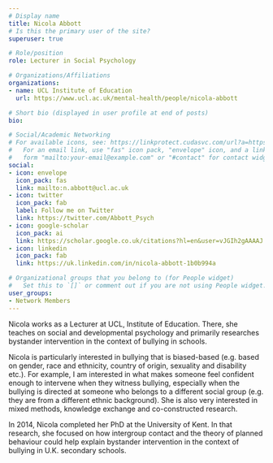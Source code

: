 ```yaml
---
# Display name
title: Nicola Abbott
# Is this the primary user of the site?
superuser: true

# Role/position
role: Lecturer in Social Psychology

# Organizations/Affiliations
organizations:
- name: UCL Institute of Education
  url: https://www.ucl.ac.uk/mental-health/people/nicola-abbott

# Short bio (displayed in user profile at end of posts)
bio: 

# Social/Academic Networking
# For available icons, see: https://linkprotect.cudasvc.com/url?a=https%3a%2f%2fsourcethemes.com%2facademic%2fdocs%2fpage-builder%2f%23icons&c=E,1,kBq1dvRrSejES6IF3BCu3wnE7Eqb99_bB5bgrEwQqxFO527MblIyK3DC2Y-5DQsfnRXGWaiYrGB2cGx34MidFb_5KPWUGO1JCgo4sh2ItzzdLcs1PWojTeQ,&typo=1
#   For an email link, use "fas" icon pack, "envelope" icon, and a link in the
#   form "mailto:your-email@example.com" or "#contact" for contact widget.
social:
- icon: envelope
  icon_pack: fas
  link: mailto:n.abbott@ucl.ac.uk
- icon: twitter
  icon_pack: fab
  label: Follow me on Twitter
  link: https://twitter.com/Abbott_Psych
- icon: google-scholar
  icon_pack: ai
  link: https://scholar.google.co.uk/citations?hl=en&user=vJGIh2gAAAAJ
- icon: linkedin
  icon_pack: fab
  link: https://uk.linkedin.com/in/nicola-abbott-1b0b994a

# Organizational groups that you belong to (for People widget)
#   Set this to `[]` or comment out if you are not using People widget.
user_groups:
- Network Members
---
```


Nicola works as a Lecturer at UCL, Institute of Education. There, she teaches on social and developmental psychology and primarily researches bystander intervention in the context of bullying in schools. 

Nicola is particularly interested in bullying that is biased-based (e.g. based on gender, race and ethnicity, country of origin, sexuality and disability etc.). For example, I am interested in what makes someone feel confident enough to intervene when they witness bullying, especially when the bullying is directed at someone who belongs to a different social group (e.g. they are from a different ethnic background). She is also very interested in mixed methods, knowledge exchange and co-constructed research. 

In 2014, Nicola completed her PhD at the University of Kent. In that research, she focused on how intergroup contact and the theory of planned behaviour could help explain bystander intervention in the context of bullying in U.K. secondary schools. 


